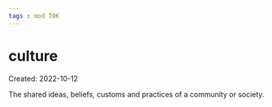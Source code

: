 ```yaml
---
tags : mod TOK
---
```

# culture
Created: 2022-10-12 

The shared ideas, beliefs, customs and practices of a community or society.